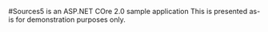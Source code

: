 #Sources5 is an ASP.NET COre 2.0 sample application
This is presented as-is for demonstration purposes only.

